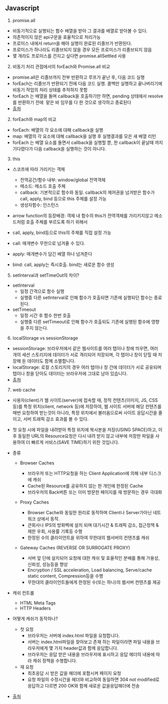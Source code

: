 ## Javascript

1. promise.all

- 비동기적으로 실행되는 함수 배열을 받아 그 결과를 배열로 받아볼 수 있다.
- 의존적이지 않은 api구문을 효율적으로 처리가능
- 프로미스 내에서 return을 해야 실행이 완료된 리졸브가 반환된다.
- 프로미스가 하나라도 리졸브되지 않을 경우 모든 프로미스가 리졸브되지 않음
- 몇 개라도 프로미스를 건지고 싶다면 promise.allSettled 사용

2. 비동기 처리 관점에서의 forEach와 Promise.all 비교

- promise.all은 리졸브까지 전부 반환하고 루프가 끝난 후, 다음 코드 실행
- forEach는 리졸브가 반환되기 전에 다음 코드 실행. 콜백만 실행하고 끝나버리기에 비동기 작업의 처리 상태를 추적하지 못함
- forEach 는 배열을 돌며 callback을 호출하기만 하면, pending 상태에서 resolve를 반환하기 전에  맡은 바 임무를 다 한 것으로 생각하고 종료된다
- [출처](https://velog.io/@hanameee/%EB%B0%B0%EC%97%B4%EC%97%90-%EB%B9%84%EB%8F%99%EA%B8%B0-%EC%9E%91%EC%97%85%EC%9D%84-%EC%8B%A4%EC%8B%9C%ED%95%A0-%EB%95%8C-%EC%95%8C%EC%95%84%EB%91%90%EB%A9%B4-%EC%A2%8B%EC%9D%84%EB%B2%95%ED%95%9C-%EC%9D%B4%EC%95%BC%EA%B8%B0%EB%93%A4)

2. forEach와 map의 비교

- forEach: 배열의 각 요소에 대해 callback을 실행
- map: 배열의 각 요소에 대해 callback을 실행 후 실행결과를 모은 새 배열 리턴
- forEach 는 배열 요소를 돌면서 callback을 실행할 뿐, 한 callback이 끝날때 까지 기다렸다가 다음 callback을 실행하는 것이 아니다.

3. this

- 스코프에 따라 가리키는 객체

  - 전역공간/함수 내부: window/global 전역객체
  - 메소드: 메소드 호출 주체
  - callback: 기본적으로 함수와 동일. callback의 제어권을 넘겨받은 함수가 call, apply, bind 등으로 this 주체를 설정 가능
  - 생성자함수: 인스턴스

- arrow function의 등장배경: 객체 내 함수의 this가 전역객체를 가리키지않고 메소드처럼 호출 주체를 부르도록 하기 위해서
- call, apply, bind등으로 this의 주체를 직접 설정 가능
- call: 매개변수 무한으로 넘겨줄 수 있다.
- apply: 매개변수가 담긴 배열 하나 넘겨준다
- bind: call, apply는 즉시호출. bind는 새로운 함수 생성

5. setInterval과 setTimeOut의 차이?

- setInterval
  - 일정 간격으로 함수 실행
  - 실행중 다른 setInterval로 인해 함수가 호출되면 기존에 실행되던 함수는 종료된다.
- setTimeout
  - 일정 시간 후 함수 한번 호출
  - 실행중 다른 setTimeout로 인해 함수가 호출되도 기존에 실행된 함수에 영향을 주지 않는다.

6. localStorage vs sessionStorage

- sessionStorage: 브라우저에서 같은 웹사이트를 여러 탭이나 창에 띄우면, 여러 개의 세션 스토리지에 데이터가 서로 격리되어 저장되며, 각 탭이나 창이 닫힐 때 저장해 둔 데이터도 함께 소멸합니다.
- localStorage: 로컬 스토리지의 경우 여러 탭이나 창 간에 데이터가 서로 공유되며 탭이나 창을 닫아도 데이터는 브라우저에 그대로 남아 있습니다.
- [출처](https://www.daleseo.com/js-web-storage/)

7. web cache

- 사용자(client)가 웹 사이트(server)에 접속할 때, 정적 컨텐츠(이미지, JS, CSS 등)를 특정 위치(client, network 등)에 저장하여, 웹 사이트 서버에 해당 컨텐츠를 매번 요청하여 받는것이 아니라, 특정 위치에서 불러옴으로써 사이트 응답시간을 줄이고, 서버 트래픽 감소 효과를 볼 수 있다.

- 첫 요청 시에 파일을 내려받아 특정 위치에 복사본을 저장(USING SPACE)하고, 이후 동일한 URL의 Resource요청은 다시 내려 받지 않고 내부에 저장한 파일을 사용하여 더 빠르게 서비스(SAVE TIME)하기 위한 것입니다.

- 종류

  - Browser Caches

    - 브라우저 또는 HTTP요청을 하는 Client Application에 의해 내부 디스크에 캐쉬
    - Cache된 Resource를 공유하지 않는 한 개인에 한정된 Cache
    - 브라우저의 Back버튼 또는 이미 방문한 페이지를 재 방문하는 경우 극대화

  - Proxy Caches

    - Browser Cache와 동일한 원리로 동작하며 Client나 Server가아닌 네트워크 상에서 동작.
    - 큰회사나 IPS의 방화벽에 설치 되며 대기시간 & 트래픽 감소, 접근정책 & 제한 우회, 사용률 기록등 수행
    - 한정된 수의 클라이언트을 위하여 무한대의 웹서버의 컨텐츠를 캐쉬

  - Gateway Caches (REVERSE OR SURROGATE PROXY)
    - 서버 앞 단에 설치되어 요청에 대한 캐쉬 및 효율적인 분배를 통해 가용성, 신뢰성, 성능등을 향상
    - Encryption / SSL acceleration, Load balancing, Serve/cache static content, Compression등을 수행
    - 무한대의 클라이언트들에게 한정된 수(또는 하나)의 웹서버 컨텐츠를 제공

- 캐쉬 컨트롤
  - HTML Meta Tags
  - HTTP Headers
- 어떻게 캐쉬가 동작하나?
  - 첫 요청
    - 브라우저는 서버에 index.html 파일을 요청합니다.
    - 서버는 index.html파일을 찾아보고 존재 하는 파일이라면 파일 내용을 브라우저에게 몇 가지 header값과 함께 응답합니다.
    - 브라우저는 응답 받은 내용을 브라우저에 표시하고 응답 헤더의 내용에 따라 캐쉬 정책을 수행합니다.
  - 재 요청
    - 최초응답 시 받은 값을 헤더에 포함시켜 페이지 요청
    - 요청 파일의 수정시간을 헤더와 비교하여 동일하면 304 not modified로 응답하고 다르면 200 OK와 함께 새로운 값을응답헤더에 전송
- [출처](https://hahahoho5915.tistory.com/33)
